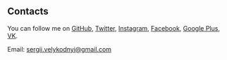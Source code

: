 ## Contacts
You can follow me on [GitHub][github], [Twitter][twitter], [Instagram][instagram], [Facebook][facebook], [Google Plus][gplus], [VK][vk].

Email: [sergii.velykodnyi@gmail.com][email]

[github]:https://github.com/svelykodnyi
[twitter]:https://twitter.com/svelykodnyi
[instagram]:https://www.instagram.com/svelykodnyi
[facebook]:https://www.facebook.com/svelykodnyi
[gplus]:https://plus.google.com/+SergiiVelykodnyiVigeo
[vk]:http://vk.com/svelykodnyi
[email]:mailto:sergii.velykodnyi@gmail.com
